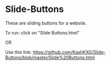 # Slide-Buttons
These are sliding buttons for a website.

To run: click on "Slide Buttons.html"

OR

Use this link: https://github.com/KashKXG/Slide-Buttons/blob/master/Slide%20Buttons.html

